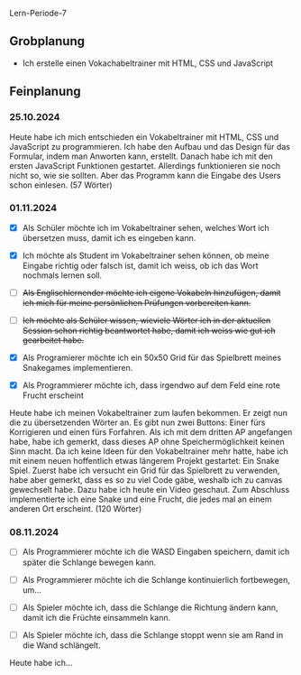 Lern-Periode-7

## Grobplanung

- Ich erstelle einen Vokachabeltrainer mit HTML, CSS und JavaScript

## Feinplanung

### 25.10.2024

Heute habe ich mich entschieden ein Vokabeltrainer mit HTML, CSS und JavaScript zu programmieren. Ich habe den Aufbau und das Design für das Formular, indem man Anworten kann, erstellt. Danach habe ich mit den ersten JavaScript Funktionen gestartet. Allerdings funktionieren sie noch nicht so, wie sie sollten. Aber das Programm kann die Eingabe des Users schon einlesen. (57 Wörter)

### 01.11.2024

- [x] Als Schüler möchte ich im Vokabeltrainer sehen, welches Wort ich übersetzen muss, damit ich es eingeben kann.
  
- [x] Ich möchte als Student im Vokabeltrainer sehen können, ob meine Eingabe richtig oder falsch ist, damit ich weiss, ob ich das Wort nochmals lernen soll.
  
- [ ] ~~Als Englischlernender möchte ich eigene Vokabeln hinzufügen, damit ich mich für meine persönlichen Prüfungen vorbereiten kann.~~
  
- [ ] ~~Ich möchte als Schüler wissen, wieviele Wörter ich in der aktuellen Session schon richtig beantwortet habe, damit ich weiss wie gut ich gearbeitet habe.~~
  
- [x] Als Programierer möchte ich ein 50x50 Grid für das Spielbrett meines Snakegames implementieren.
  
- [x] Als Programmierer möchte ich, dass irgendwo auf dem Feld eine rote Frucht erscheint
  

Heute habe ich meinen Vokabeltrainer zum laufen bekommen. Er zeigt nun die zu übersetzenden Wörter an. Es gibt nun zwei Buttons: Einer fürs Korrigieren und einen fürs Forfahren. Als ich mit dem dritten AP angefangen habe, habe ich gemerkt, dass dieses AP ohne Speichermöglichkeit keinen Sinn macht. Da ich keine Ideen für den Vokabeltrainer mehr hatte, habe ich mit einem neuen hoffentlich etwas längerem Projekt gestartet: Ein Snake Spiel. Zuerst habe ich versucht ein Grid für das Spielbrett zu verwenden, habe aber gemerkt, dass es so zu viel Code gäbe, weshalb ich zu canvas gewechselt habe. Dazu habe ich heute ein Video geschaut. Zum Abschluss implementierte ich eine Snake und eine Frucht, die jedes mal an einem anderen Ort erscheint. (120 Wörter)

### 08.11.2024

- [ ] Als Programmierer möchte ich die WASD Eingaben speichern, damit ich später die Schlange bewegen kann.
  
- [ ] Als Programmierer möchte ich die Schlange kontinuierlich fortbewegen, um...
  
- [ ] Als Spieler möchte ich, dass die Schlange die Richtung ändern kann, damit ich die Früchte einsammeln kann.
  
- [ ] Als Spieler möchte ich, dass die Schlange stoppt wenn sie am Rand in die Wand schlängelt.
  

Heute habe ich...
